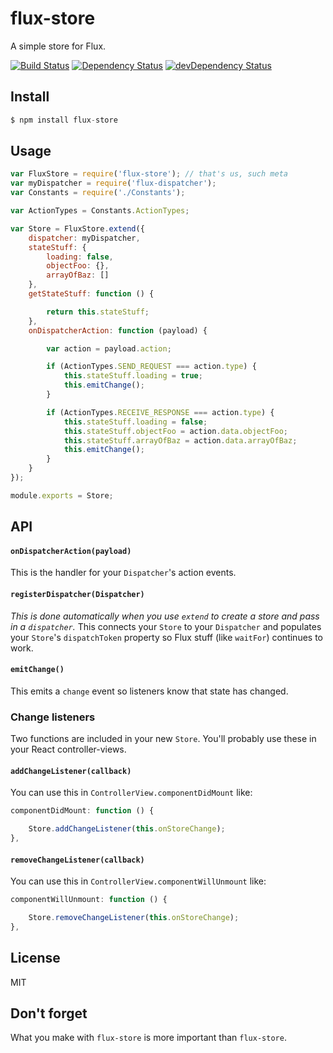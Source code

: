 # flux-store

A simple store for Flux.

[![Build Status](https://travis-ci.org/jedireza/flux-store.svg?branch=master)](https://travis-ci.org/jedireza/flux-store)
[![Dependency Status](https://david-dm.org/jedireza/flux-store.svg?theme=shields.io)](https://david-dm.org/jedireza/flux-store)
[![devDependency Status](https://david-dm.org/jedireza/flux-store/dev-status.svg?theme=shields.io)](https://david-dm.org/jedireza/flux-store#info=devDependencies)


## Install

```js
$ npm install flux-store
```


## Usage

```js
var FluxStore = require('flux-store'); // that's us, such meta
var myDispatcher = require('flux-dispatcher');
var Constants = require('./Constants');

var ActionTypes = Constants.ActionTypes;

var Store = FluxStore.extend({
    dispatcher: myDispatcher,
    stateStuff: {
        loading: false,
        objectFoo: {},
        arrayOfBaz: []
    },
    getStateStuff: function () {

        return this.stateStuff;
    },
    onDispatcherAction: function (payload) {

        var action = payload.action;

        if (ActionTypes.SEND_REQUEST === action.type) {
            this.stateStuff.loading = true;
            this.emitChange();
        }

        if (ActionTypes.RECEIVE_RESPONSE === action.type) {
            this.stateStuff.loading = false;
            this.stateStuff.objectFoo = action.data.objectFoo;
            this.stateStuff.arrayOfBaz = action.data.arrayOfBaz;
            this.emitChange();
        }
    }
});

module.exports = Store;
```


## API

#### `onDispatcherAction(payload)`

This is the handler for your `Dispatcher`'s action events.

#### `registerDispatcher(Dispatcher)`

_This is done automatically when you use `extend` to create a store and pass in
a `dispatcher`._ This connects your `Store` to your `Dispatcher` and populates
your `Store`'s `dispatchToken` property so Flux stuff (like `waitFor`)
continues to work.

#### `emitChange()`

This emits a `change` event so listeners know that state has changed.

### Change listeners

Two functions are included in your new `Store`. You'll probably use these in
your React controller-views.

#### `addChangeListener(callback)`

You can use this in `ControllerView.componentDidMount` like:

```js
componentDidMount: function () {

    Store.addChangeListener(this.onStoreChange);
},
```

#### `removeChangeListener(callback)`

You can use this in `ControllerView.componentWillUnmount` like:

```js
componentWillUnmount: function () {

    Store.removeChangeListener(this.onStoreChange);
},
```


## License

MIT


## Don't forget

What you make with `flux-store` is more important than `flux-store`.
